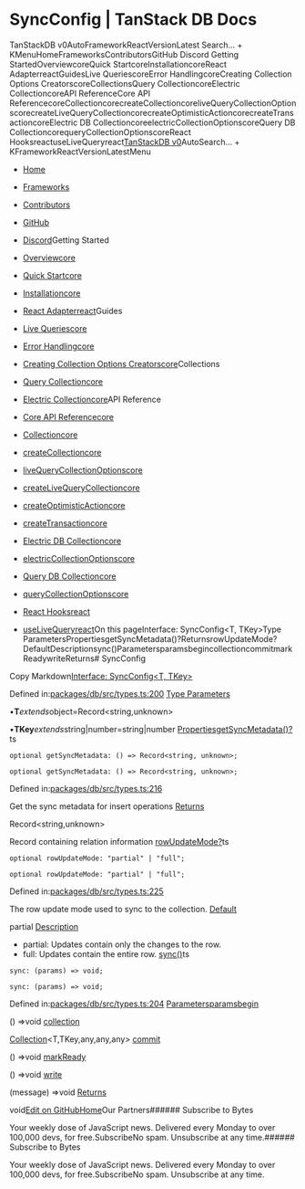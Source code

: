 # SyncConfig | TanStack DB Docs

TanStackDB v0AutoFrameworkReactVersionLatest Search... + KMenuHomeFrameworksContributorsGitHub Discord Getting StartedOverviewcoreQuick StartcoreInstallationcoreReact AdapterreactGuidesLive QueriescoreError HandlingcoreCreating Collection Options CreatorscoreCollectionsQuery CollectioncoreElectric CollectioncoreAPI ReferenceCore API ReferencecoreCollectioncorecreateCollectioncoreliveQueryCollectionOptionscorecreateLiveQueryCollectioncorecreateOptimisticActioncorecreateTransactioncoreElectric DB CollectioncoreelectricCollectionOptionscoreQuery DB CollectioncorequeryCollectionOptionscoreReact HooksreactuseLiveQueryreact[TanStack](/)[DB v0](/db)AutoSearch... + KFrameworkReactVersionLatestMenu

- [Home](/db/latest)
- [Frameworks](/db/latest/docs/framework)
- [Contributors](/db/latest/docs/contributors)
- [GitHub](https://github.com/tanstack/db)
- [Discord](https://tlinz.com/discord)Getting Started

- [Overviewcore](/db/latest/docs/overview)
- [Quick Startcore](/db/latest/docs/quick-start)
- [Installationcore](/db/latest/docs/installation)
- [React Adapterreact](/db/latest/docs/framework/react/adapter)Guides

- [Live Queriescore](/db/latest/docs/guides/live-queries)
- [Error Handlingcore](/db/latest/docs/guides/error-handling)
- [Creating Collection Options Creatorscore](/db/latest/docs/guides/collection-options-creator)Collections

- [Query Collectioncore](/db/latest/docs/collections/query-collection)
- [Electric Collectioncore](/db/latest/docs/collections/electric-collection)API Reference

- [Core API Referencecore](/db/latest/docs/reference/index)
- [Collectioncore](/db/latest/docs/reference/interfaces/collection)
- [createCollectioncore](/db/latest/docs/reference/functions/createcollection)
- [liveQueryCollectionOptionscore](/db/latest/docs/reference/functions/livequerycollectionoptions)
- [createLiveQueryCollectioncore](/db/latest/docs/reference/functions/createlivequerycollection)
- [createOptimisticActioncore](/db/latest/docs/reference/functions/createoptimisticaction)
- [createTransactioncore](/db/latest/docs/reference/functions/createtransaction)
- [Electric DB Collectioncore](/db/latest/docs/reference/electric-db-collection/index)
- [electricCollectionOptionscore](/db/latest/docs/reference/electric-db-collection/functions/electriccollectionoptions)
- [Query DB Collectioncore](/db/latest/docs/reference/query-db-collection/index)
- [queryCollectionOptionscore](/db/latest/docs/reference/query-db-collection/functions/querycollectionoptions)
- [React Hooksreact](/db/latest/docs/framework/react/reference/index)
- [useLiveQueryreact](/db/latest/docs/framework/react/reference/functions/uselivequery)On this pageInterface: SyncConfig<T, TKey>Type ParametersPropertiesgetSyncMetadata()?ReturnsrowUpdateMode?DefaultDescriptionsync()ParametersparamsbegincollectioncommitmarkReadywriteReturns# SyncConfig

Copy Markdown[Interface: SyncConfig<T, TKey>](#interface-syncconfigt-tkey)

Defined in:[packages/db/src/types.ts:200](https://github.com/TanStack/db/blob/main/packages/db/src/types.ts#L200)
[Type Parameters](#type-parameters)

•**T***extends*object=Record<string,unknown>

•**TKey***extends*string|number=string|number
[Properties](#properties)[getSyncMetadata()?](#getsyncmetadata)ts

```
optional getSyncMetadata: () => Record<string, unknown>;

```

```
optional getSyncMetadata: () => Record<string, unknown>;

```

Defined in:[packages/db/src/types.ts:216](https://github.com/TanStack/db/blob/main/packages/db/src/types.ts#L216)

Get the sync metadata for insert operations
[Returns](#returns)

Record<string,unknown>

Record containing relation information
[rowUpdateMode?](#rowupdatemode)ts

```
optional rowUpdateMode: "partial" | "full";

```

```
optional rowUpdateMode: "partial" | "full";

```

Defined in:[packages/db/src/types.ts:225](https://github.com/TanStack/db/blob/main/packages/db/src/types.ts#L225)

The row update mode used to sync to the collection.
[Default](#default)

partial
[Description](#description)

- partial: Updates contain only the changes to the row.
- full: Updates contain the entire row.
[sync()](#sync)ts

```
sync: (params) => void;

```

```
sync: (params) => void;

```

Defined in:[packages/db/src/types.ts:204](https://github.com/TanStack/db/blob/main/packages/db/src/types.ts#L204)
[Parameters](#parameters)[params](#params)[begin](#begin)

() =>void
[collection](#collection)

[Collection](/db/latest/docs/reference/interfaces/collection)<T,TKey,any,any,any>
[commit](#commit)

() =>void
[markReady](#markready)

() =>void
[write](#write)

(message) =>void
[Returns](#returns-1)

void[Edit on GitHub](https://github.com/tanstack/db/edit/main/docs/reference/interfaces/syncconfig.md)[Home](/db/latest)Our Partners###### Subscribe to Bytes

Your weekly dose of JavaScript news. Delivered every Monday to over 100,000 devs, for free.SubscribeNo spam. Unsubscribe at any time.###### Subscribe to Bytes

Your weekly dose of JavaScript news. Delivered every Monday to over 100,000 devs, for free.SubscribeNo spam. Unsubscribe at any time.<iframe src="https://www.googletagmanager.com/ns.html?id=GTM-5N57KQT4" height="0" width="0" style="display:none;visibility:hidden" title="gtm"></iframe>